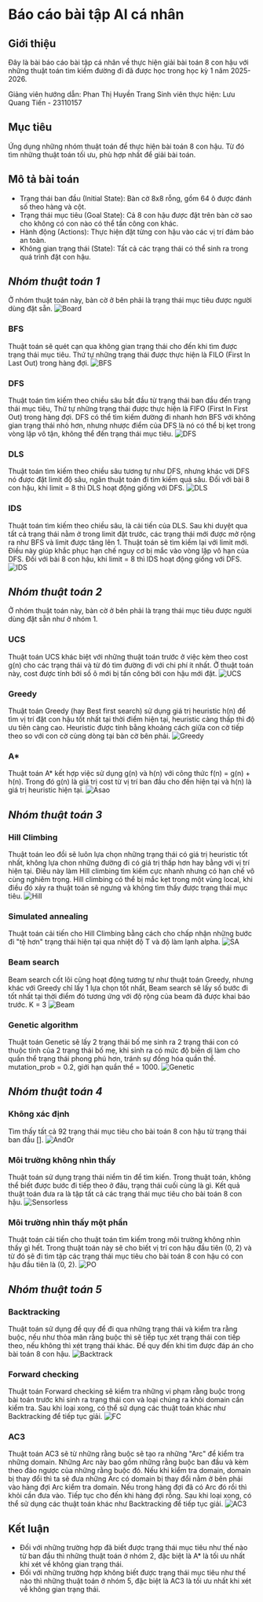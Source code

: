 # Báo cáo bài tập AI cá nhân

## Giới thiệu
Đây là bài báo cáo bài tập cá nhân về thực hiện giải bài toán 8 con hậu với những thuật toán tìm kiếm đường đi đã được học trong học kỳ 1 năm 2025-2026.

Giảng viên hướng dẫn: Phan Thị Huyền Trang
Sinh viên thực hiện: Lưu Quang Tiến - 23110157

## Mục tiêu
Ứng dụng những nhóm thuật toán để thực hiện bài toán 8 con hậu. Từ đó tìm những thuật toán tối ưu, phù hợp nhất để giải bài toán.

## Mô tả bài toán
* Trạng thái ban đầu (Initial State): Bàn cờ 8x8 rỗng, gồm 64 ô được đánh số theo hàng và cột.
* Trạng thái mục tiêu (Goal State): Cả 8 con hậu được đặt trên bàn cờ sao cho không có con nào có thể tấn công con khác.
* Hành động (Actions): Thực hiện đặt từng con hậu vào các vị trí đảm bảo an toàn.
* Không gian trạng thái (State): Tất cả các trạng thái có thể sinh ra trong quá trình đặt con hậu.

## *Nhóm thuật toán 1*
Ở nhóm thuật toán này, bàn cờ ở bên phải là trạng thái mục tiêu được người dùng đặt sẵn.
![Board](asset/Board_1.png)

### BFS
Thuật toán sẽ quét cạn qua không gian trạng thái cho đến khi tìm được trạng thái mục tiêu. Thứ tự những trạng thái được thực hiện là FILO (First In Last Out) trong hàng đợi.
![BFS](asset/BFS.png)

### DFS
Thuật toán tìm kiếm theo chiều sâu bắt đầu từ trạng thái ban đầu đến trạng thái mục tiêu, Thứ tự những trạng thái được thực hiện là FIFO (First In First Out) trong hàng đợi. DFS có thể tìm kiếm đường đi nhanh hơn BFS với không gian trạng thái nhỏ hơn, nhưng nhược điểm của DFS là nó có thể bị kẹt trong vòng lặp vô tận, không thể đến trạng thái mục tiêu.
![DFS](asset/DFS.png)

### DLS
Thuật toán tìm kiếm theo chiều sâu tương tự như DFS, nhưng khác với DFS nó được đặt limit độ sâu, ngăn thuật toán đi tìm kiếm quá sâu. Đối với bài 8 con hậu, khi limit = 8 thì DLS hoạt động giống với DFS.
![DLS](asset/DLS.png)

### IDS
Thuật toán tìm kiếm theo chiều sâu, là cải tiến của DLS. Sau khi duyệt qua tất cả trạng thái nằm ở trong limit đặt trước, các trạng thái mới được mở rộng ra như BFS và limit được tăng lên 1. Thuật toán sẽ tìm kiếm lại với limit mới. Điều này giúp khắc phục hạn chế nguy cơ bị mắc vào vòng lặp vô hạn của DFS. Đối với bài 8 con hậu, khi limit = 8 thì IDS hoạt động giống với DFS.
![IDS](asset/IDS.png)

## *Nhóm thuật toán 2*
Ở nhóm thuật toán này, bàn cờ ở bên phải là trạng thái mục tiêu được người dùng đặt sẵn như ở nhóm 1.

### UCS
Thuật toán UCS khác biệt với những thuật toán trước ở việc kèm theo cost g(n) cho các trạng thái và từ đó tìm đường đi với chi phí ít nhất. Ở thuật toán này, cost được tính bởi số ô mới bị tấn công bởi con hậu mới đặt.
![UCS](asset/UCS.png)

### Greedy
Thuật toán Greedy (hay Best first search) sử dụng giá trị heuristic h(n) để tìm vị trí đặt con hậu tốt nhất tại thời điểm hiện tại, heuristic càng thấp thì độ ưu tiên càng cao. Heuristic được tính bằng khoảng cách giữa con cờ tiếp theo so với con cờ cùng dòng tại bàn cờ bên phải.
![Greedy](asset/Greedy.png)

### A*
Thuật toán A* kết hợp việc sử dụng g(n) và h(n) với công thức f(n) = g(n) + h(n). Trong đó g(n) là giá trị cost từ vị trí ban đầu cho đến hiện tại và h(n) là giá trị heuristic hiện tại.
![Asao](asset/Asao.png)

## *Nhóm thuật toán 3*

### Hill Climbing
Thuật toán leo đồi sẽ luôn lựa chọn những trạng thái có giá trị heuristic tốt nhất, không lựa chon những đường đi có giá trị thấp hơn hay bằng với vị trí hiện tại. Điều này làm Hill climbing tìm kiếm cực nhanh nhưng có hạn chế vô cùng nghiêm trọng. Hill climbing có thể bị mắc kẹt trong một vùng local, khi điều đó xảy ra thuật toán sẽ ngưng và không tìm thấy được trạng thái mục tiêu.
![Hill](asset/Hill.png)

### Simulated annealing
Thuật toán cải tiến cho Hill Climbing bằng cách cho chấp nhận những bước đi "tệ hơn" trạng thái hiện tại qua nhiệt độ T và độ làm lạnh alpha.
![SA](asset/SA.png)

### Beam search
Beam search cốt lõi cũng hoạt động tương tự như thuật toán Greedy, nhưng khác với Greedy chỉ lấy 1 lựa chọn tốt nhất, Beam search sẽ lấy số bước đi tốt nhất tại thời điểm đó tương ứng với độ rộng của beam đã được khai báo trước. K = 3
![Beam](asset/Beam.png)

### Genetic algorithm
Thuật toán Genetic sẽ lấy 2 trạng thái bố mẹ sinh ra 2 trạng thái con có thuộc tính của 2 trạng thái bố mẹ, khi sinh ra có mức độ biến dị làm cho quần thể trạng thái phong phú hơn, tránh sự đồng hóa quần thể. mutation_prob = 0.2, giới hạn quần thể = 1000.
![Genetic](asset/Genetic.png)

## *Nhóm thuật toán 4*

### Không xác định
Tìm thấy tất cả 92 trạng thái mục tiêu cho bài toán 8 con hậu từ trạng thái ban đầu [].
![AndOr](asset/AndOr.png)

### Môi trường không nhìn thấy
Thuật toán sử dụng trạng thái niềm tin để tìm kiến. Trong thuật toán, không thể biết được bước đi tiếp theo ở đâu, trạng thái cuối cùng là gì. Kết quả thuật toán đưa ra là tập tất cả các trạng thái mục tiêu cho bài toán 8 con hậu.
![Sensorless](asset/Sensorless.png)

### Môi trường nhìn thấy một phần
Thuật toán cải tiến cho thuật toán tìm kiếm trong môi trường không nhìn thấy gì hết. Trong thuật toán này sẽ cho biết vị trí con hậu đầu tiên (0, 2) và từ đó sẽ đi tìm tập các trạng thái mục tiêu cho bài toán 8 con hậu có con hậu đầu tiên là (0, 2).
![PO](asset/PO.png)

## *Nhóm thuật toán 5*

### Backtracking
Thuật toán sử dụng đề quy để đi qua những trạng thái và kiểm tra rằng buộc, nếu như thỏa mãn rằng buộc thì sẽ tiếp tục xét trạng thái con tiếp theo, nếu không thì xét trạng thái khác. Đề quy đến khi tìm được đáp án cho bài toán 8 con hậu.
![Backtrack](asset/Backtrack.png)

### Forward checking
Thuật toán Forward checking sẽ kiểm tra những vi phạm rằng buộc trong bài toán trước khi sinh ra trạng thái con và loại chúng ra khỏi domain cần kiểm tra. Sau khi loại xong, có thể sử dụng các thuật toán khác như Backtracking để tiếp tục giải.
![FC](asset/FC.png)

### AC3
Thuật toán AC3 sẽ từ những rằng buộc sẽ tạo ra những "Arc" để kiểm tra những domain. Những Arc này bao gồm những rằng buộc ban đầu và kèm theo đảo ngược của những rằng buộc đó. Nếu khi kiểm tra domain, domain bị thay đổi thì ta sẽ đưa những Arc có domain bị thay đổi nằm ở bên phải vào hàng đợi Arc kiểm tra domain. Nếu trong hàng đợi đã có Arc đó rồi thì khỏi cần đưa vào. Tiếp tục cho đến khi hàng đợi rỗng. Sau khi loại xong, có thể sử dụng các thuật toán khác như Backtracking để tiếp tục giải.
![AC3](asset/AC3.png)


## **Kết luận**
- Đối với những trường hợp đã biết được trạng thái mục tiêu như thế nào từ ban đầu thì những thuật toán ở nhóm 2, đặc biệt là A* là tối ưu nhất khi xét về không gian trạng thái.
- Đối với những trường hợp không biết được trạng thái mục tiêu như thế nào thì những thuật toán ở nhóm 5, đặc biệt là AC3 là tối ưu nhất khi xét về không gian trạng thái.
